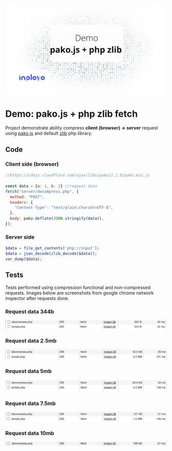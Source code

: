 ![preview](readme/preview.jpg)

# Demo: pako.js + php zlib fetch

Project demonstrate ability compress **client (browser) -> server** request using [pako.js](https://github.com/nodeca/pako) and default [zlib](https://www.php.net/manual/en/function.zlib-decode.php) php library.


## Code

### Client side (browser)

```js
//https://cdnjs.cloudflare.com/ajax/libs/pako/2.1.0/pako.min.js

const data = {a: 1, b: 2} //request data
fetch("server/decompress.php", {
  method: "POST",
  headers: {
    "Content-Type": "text/plain;charset=UTF-8",
  },
  body: pako.deflate(JSON.stringify(data)),
});
```

### Server side

```php
$data = file_get_contents('php://input');
$data = json_decode(zlib_decode($data));
var_dump($data);
```

## Tests

Tests performed using compression functional and non-compressed requests.
Images below are screenshots from google chrome network inspector after requests done.

### Request data 344b

![preview](readme/344b.png)

### Request data 2.5mb

![preview](readme/2_5mb.png)

### Request data 5mb

![preview](readme/5mb.png)

### Request data 7.5mb

![preview](readme/7_5mb.png)

### Request data 10mb

![preview](readme/10mb.png)
